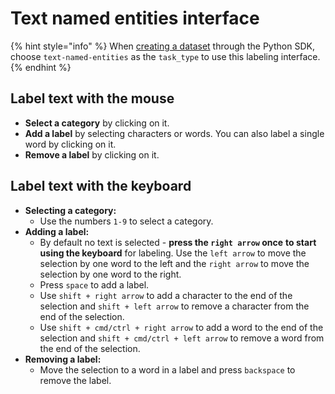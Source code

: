 # Text named entities interface

{% hint style="info" %}
When [creating a dataset](https://sdkdocs.segments.ai/en/latest/client.html#create-a-dataset) through the Python SDK, choose `text-named-entities` as the `task_type` to use this labeling interface.
{% endhint %}

## Label text with the mouse

* **Select a category** by clicking on it.
* **Add a label** by selecting characters or words. You can also label a single word by clicking on it.
* **Remove a label** by clicking on it.

## Label text with the keyboard

* **Selecting a category:**
  * Use the numbers `1-9` to select a category.
* **Adding a label:**
  * By default no text is selected - **press the `right arrow` once** **to start using the keyboard** for labeling. Use the `left arrow` to move the selection by one word to the left and the `right arrow` to move the selection by one word to the right.
  * Press `space` to add a label.
  * Use `shift + right arrow` to add a character to the end of the selection and `shift + left arrow` to remove a character from the end of the selection.
  * Use `shift + cmd/ctrl + right arrow` to add a word to the end of the selection and `shift + cmd/ctrl + left arrow` to remove a word from the end of the selection.
* **Removing a label:**
  * Move the selection to a word in a label and press `backspace` to remove the label.
